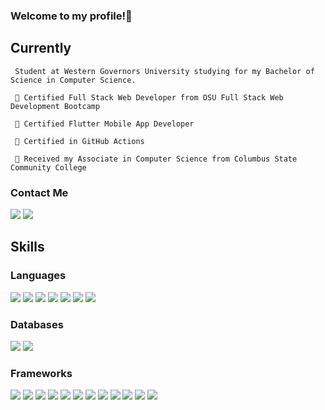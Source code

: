 
### Welcome to my profile!👋

## Currently
     Student at Western Governors University studying for my Bachelor of Science in Computer Science.
        
     🌱 Certified Full Stack Web Developer from OSU Full Stack Web Development Bootcamp
     
     🌱 Certified Flutter Mobile App Developer

     🌱 Certified in GitHub Actions
     
     🌱 Received my Associate in Computer Science from Columbus State Community College
     
### Contact Me
<p >
<a href="mailto:clind323@gmail.com"><img src="https://img.shields.io/badge/Gmail-D14836?style=for-the-badge&logo=gmail&logoColor=white" /></a>   <a href="https://www.linkedin.com/in/celina-lind/"><img src="https://img.shields.io/badge/LinkedIn-0077B5?style=for-the-badge&logo=linkedin&logoColor=white" /></a>
</p>

## Skills

### Languages
<p><img src="https://img.shields.io/badge/Python-3776AB?style=for-the-badge&logo=python&logoColor=white">
<img src="https://img.shields.io/badge/c%23-%23239120.svg?style=for-the-badge&logo=c-sharp&logoColor=white">
<img src="https://img.shields.io/badge/HTML5-E34F26?style=for-the-badge&logo=html5&logoColor=white">
<img src="https://img.shields.io/badge/JavaScript-323330?style=for-the-badge&logo=javascript&logoColor=F7DF1E">
<img src="https://img.shields.io/badge/CSS3-1572B6?style=for-the-badge&logo=css3&logoColor=white">
<img src="https://img.shields.io/badge/Dart-0175C2?style=for-the-badge&logo=dart&logoColor=white">
<img src="https://img.shields.io/badge/json-5E5C5C?style=for-the-badge&logo=json&logoColor=white">
 </p>
 
 ### Databases
 <p>
   <img src="https://img.shields.io/badge/MySQL-00000F?style=for-the-badge&logo=mysql&logoColor=white">  
   <img src="https://img.shields.io/badge/MongoDB-4EA94B?style=for-the-badge&logo=mongodb&logoColor=white">
 </p>
 
 ### Frameworks
 <p>
     <img src="https://img.shields.io/badge/Nuxt-002E3B?style=for-the-badge&logo=nuxtdotjs&logoColor=#00DC82">
     <img src="https://img.shields.io/badge/vuejs-%2335495e.svg?style=for-the-badge&logo=vuedotjs&logoColor=%234FC08D">
     <img src="https://img.shields.io/badge/Flutter-02569B?style=for-the-badge&logo=flutter&logoColor=white">
     <img src="https://img.shields.io/badge/Node.js-339933?style=for-the-badge&logo=nodedotjs&logoColor=white">
     <img src="https://img.shields.io/badge/npm-CB3837?style=for-the-badge&logo=npm&logoColor=white">
     <img src="https://img.shields.io/badge/Jest-C21325?style=for-the-badge&logo=jest&logoColor=white">
     <img src="https://img.shields.io/badge/Express.js-000000?style=for-the-badge&logo=express&logoColor=white">
     <img src="https://img.shields.io/badge/jQuery-0769AD?style=for-the-badge&logo=jquery&logoColor=white">
     <img src="https://img.shields.io/badge/JWT-black?style=for-the-badge&logo=JSON%20web%20tokens">
     <img src="ttps://img.shields.io/badge/firebase-ffca28?style=for-the-badge&logo=firebase&logoColor=black">
      <img src="https://img.shields.io/badge/Insomnia-5849be?style=for-the-badge&logo=Insomnia&logoColor=white">
     <img src="https://img.shields.io/badge/Git-F05032?style=for-the-badge&logo=git&logoColor=white">
 </p>
